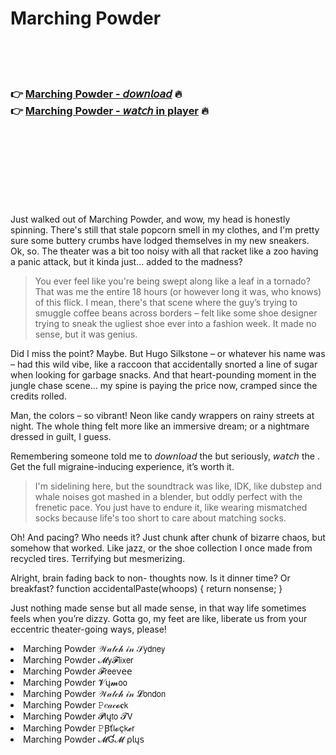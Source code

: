 <h1>Marching Powder</h1>

<br><br><br>

<h3>👉 <a href="https://Garrys-renbergwinndis1982.github.io/hlldarfkdo/">Marching Powder - 𝘥𝘰𝘸𝘯𝘭𝘰𝘢𝘥</a> 🔥<br>
👉 <a href="https://Garrys-renbergwinndis1982.github.io/hlldarfkdo/">Marching Powder - 𝘸𝘢𝘵𝘤𝘩 in player</a> 🔥
</h3>



<br><br><br><br><br><br><br>


Just walked out of Marching Powder, and wow, my head is honestly spinning. There's still that stale popcorn smell in my clothes, and I'm pretty sure some buttery crumbs have lodged themselves in my new sneakers. Ok, so. The theater was a bit too noisy with all that racket like a zoo having a panic attack, but it kinda just... added to the madness?

> You ever feel like you're being swept along like a leaf in a tornado? That was me the entire 18 hours (or however long it was, who knows) of this flick. I mean, there's that scene where the guy’s trying to smuggle coffee beans across borders – felt like some shoe designer trying to sneak the ugliest shoe ever into a fashion week. It made no sense, but it was genius.

Did I miss the point? Maybe. But Hugo Silkstone – or whatever his name was – had this wild vibe, like a raccoon that accidentally snorted a line of sugar when looking for garbage snacks. And that heart-pounding moment in the jungle chase scene... my spine is paying the price now, cramped since the credits rolled.

Man, the colors – so vibrant! Neon like candy wrappers on rainy streets at night. The whole thing felt more like an immersive dream; or a nightmare dressed in guilt, I guess.

Remembering someone told me to 𝘥𝘰𝘸𝘯𝘭𝘰𝘢𝘥 the   but seriously, 𝘸𝘢𝘵𝘤𝘩 the  . Get the full migraine-inducing experience, it’s worth it. 

> I'm sidelining here, but the soundtrack was like, IDK, like dubstep and whale noises got mashed in a blender, but oddly perfect with the frenetic pace. You just have to endure it, like wearing mismatched socks because life's too short to care about matching socks.

Oh! And pacing? Who needs it? Just chunk after chunk of bizarre chaos, but somehow that worked. Like jazz, or the shoe collection I once made from recycled tires. Terrifying but mesmerizing.

Alright, brain fading back to non-  thoughts now. Is it dinner time? Or breakfast? 
function accidentalPaste(whoops) { return nonsense; }

Just nothing made sense but all made sense, in that way life sometimes feels when you’re dizzy. Gotta go, my feet are like, liberate us from your eccentric theater-going ways, please!

<li>Marching Powder 𝒲𝒶𝓉𝒸𝒽 𝒾𝓃 𝒮𝗒𝖽𝗇𝖾𝗒</li>
<li>Marching Powder 𝓜𝗒𝓕𝗅𝗂𝗑𝖾𝗋</li>
<li>Marching Powder 𝓕𝗋𝖾𝖾ν𝖾𝖾</li>
<li>Marching Powder 𝓥ų𝓶𝗈𝗈</li>
<li>Marching Powder 𝒲𝒶𝓉𝒸𝒽 𝒾𝓃 𝓛𝗈𝗇𝖽𝗈𝗇</li>
<li>Marching Powder 𝙿𝑒𝒶𝒸𝓸𝐜𝗄</li>
<li>Marching Powder 𝓟𝗅ų𝗍𝗈 𝓣𝖵</li>
<li>Marching Powder 𝙿Ꞵť𝗅𝓸ç𝗄𝓮𝗋</li>
<li>Marching Powder 𝓜Ɠ𝓜 ρ𝗅ų𝗌</li>
